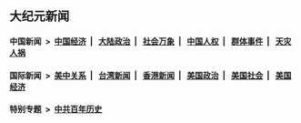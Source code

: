 ## 大纪元新闻

#### 中国新闻 &nbsp;>&nbsp; [中国经济](indexes/ncid283/README.md?08061645) &nbsp;| &nbsp; [大陆政治](indexes/ncid277/README.md?08061645) &nbsp;| &nbsp; [社会万象](indexes/ncid282/README.md?08061645) &nbsp;| &nbsp; [中国人权](indexes/ncid278/README.md?08061645) &nbsp;| &nbsp; [群体事件](indexes/ncid279/README.md?08061645) &nbsp;| &nbsp; [天灾人祸](indexes/ncid280/README.md?08061645)

#### 国际新闻 &nbsp;>&nbsp; [美中关系](indexes/nf1412576/README.md?08061645) &nbsp;| &nbsp; [台湾新闻](indexes/ncid1349361/README.md?08061645) &nbsp;| &nbsp; [香港新闻](indexes/ncid1349362/README.md?08061645) &nbsp;| &nbsp; [美国政治](indexes/ncid1078159/README.md?08061645) &nbsp;| &nbsp; [美国社会](indexes/ncid1078160/README.md?08061645) &nbsp;| &nbsp; [美国经济](indexes/ncid1078158/README.md?08061645)

#### 特别专题 &nbsp;>&nbsp; [中共百年历史](https://github.com/easy2view/epoch-special/blob/master/README.md?08061645)  
